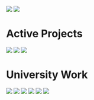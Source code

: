 <a href="https://melissabrennan.dev"><img src="https://img.shields.io/badge/Website-MelissaBrennan-cc026e.svg"></a>
<a href="https://mythicalcuddles.xyz"><img src="https://img.shields.io/badge/Website-MythicalCuddles-cc026e.svg"></a>
<h1>Active Projects</h1>
<a href="https://github.com/MythicalCuddles/DiscordBot"><img src="https://img.shields.io/badge/CSharp-DiscordBot-1e9faf.svg"></a>
<a href="https://bot.mythicalcuddles.xyz" target="_BLANK"><img src="https://img.shields.io/badge/PHP-DiscordBot%20Web-1e9faf.svg"></a>
<a href="https://github.com/MythicalCuddles/melissabrennan.dev"><img src="https://img.shields.io/badge/Web-Portfolio%20Website-8746b6.svg"></a>
<h1>University Work</h1>
<a href="https://github.com/MythicalCuddles/Book-Loaning-System"><img src="https://img.shields.io/badge/Java-Book%20Loaning%20System-C52424.svg"></a>
<a href="#"><img src="https://img.shields.io/badge/CPP-Quiz%20Game-D1BC44.svg"></a>
<a href="https://github.com/MythicalCuddles/UU-HCI"><img src="https://img.shields.io/badge/Web-HCI-1D9C23.svg"></a>
<a href="https://github.com/MythicalCuddles/UU-SoftwareDevelopment"><img src="https://img.shields.io/badge/Java-Software%20Development-275FB7.svg"></a>
<a href="https://github.com/MythicalCuddles/Introduction-to-Java-Programming-10th-Edition"><img src="https://img.shields.io/badge/Java-Introduction%20to%20Java-2A9C9E.svg"></a>
<a href="https://github.com/MythicalCuddles/UU-ComputerHardware"><img src="https://img.shields.io/badge/Assembly-Computer%20Hardware-77317F.svg"></a>
